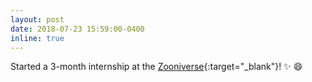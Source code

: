 ```yaml
---
layout: post
date: 2018-07-23 15:59:00-0400
inline: true
---
```


Started a 3-month internship at the [Zooniverse](https://www.zooniverse.org/){:target="\_blank"}! :sparkles: :smile:
